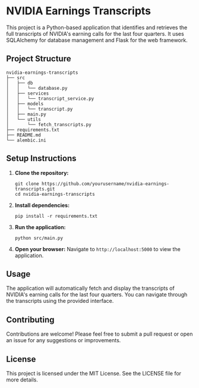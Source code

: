 # NVIDIA Earnings Transcripts

This project is a Python-based application that identifies and retrieves the full transcripts of NVIDIA's earning calls for the last four quarters. It uses SQLAlchemy for database management and Flask for the web framework.

## Project Structure

```
nvidia-earnings-transcripts
├── src
│   ├── db
│   │   └── database.py
│   ├── services
│   │   └── transcript_service.py
│   ├── models
│   │   └── transcript.py
│   ├── main.py
│   └── utils
│       └── fetch_transcripts.py
├── requirements.txt
├── README.md
└── alembic.ini
```

## Setup Instructions

1. **Clone the repository:**
   ```
   git clone https://github.com/yourusername/nvidia-earnings-transcripts.git
   cd nvidia-earnings-transcripts
   ```

2. **Install dependencies:**
   ```
   pip install -r requirements.txt
   ```

3. **Run the application:**
   ```
   python src/main.py
   ```

4. **Open your browser:**
   Navigate to `http://localhost:5000` to view the application.

## Usage

The application will automatically fetch and display the transcripts of NVIDIA's earning calls for the last four quarters. You can navigate through the transcripts using the provided interface.

## Contributing

Contributions are welcome! Please feel free to submit a pull request or open an issue for any suggestions or improvements.

## License

This project is licensed under the MIT License. See the LICENSE file for more details.